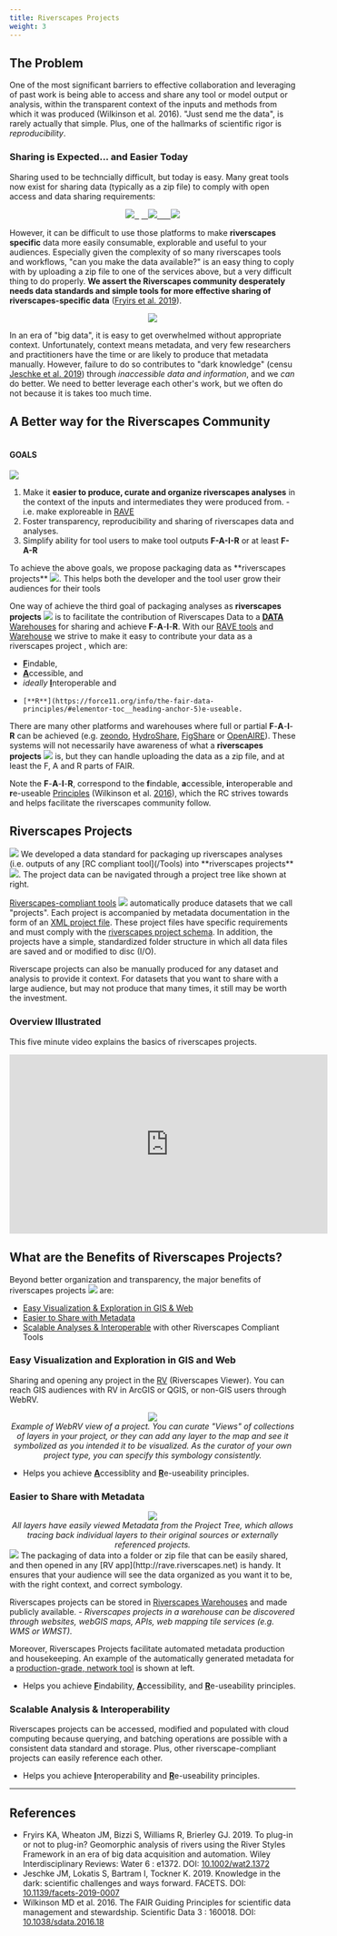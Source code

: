 ```yaml
---
title: Riverscapes Projects
weight: 3
---
```

## The Problem
One of the most significant barriers to effective collaboration and leveraging of past work is being able to access and share any tool or model output or analysis, within the transparent context of the inputs and methods from which it was produced (Wilkinson et al. 2016).  "Just send me the data", is rarely actually that simple. Plus, one of the hallmarks of scientific rigor is *reproducibility*. 

### <i class="fa fa-share-alt" aria-hidden="true"></i> Sharing is Expected... and Easier Today
Sharing used to be techncially difficult, but today is easy. Many great tools now exist for sharing data (typically as a zip <i class="fa fa-file-archive-o" aria-hidden="true"></i> file) to comply with open access and data sharing requirements:
<div align="center">
<a href="https://zenodo.org/" ><img src="/images/logos/zenodo.png"> &nbsp;</a>  
<a href="https://figshare.com/">   &nbsp; &nbsp;<img src="/images/logos/figshare-logo_150.png">  </a>
<a href="https://www.hydroshare.org/" width="200">   &nbsp; &nbsp; &nbsp;<img src="/images/logos/hydroshare.png"></a>
</div>

However, it can be difficult to use those platforms to make **riverscapes specific** data more easily consumable, explorable and useful to your audiences. Especially given the complexity of so many riverscapes tools and workflows, "can you make the data available?" is an easy thing to coply with by uploading a zip file to one of the services above, but a very difficult thing to do properly. **We assert the Riverscapes community desperately needs data standards and simple tools for more effective sharing of riverscapes-specific data** ([Fryirs et al. 2019](http://dx.doi.org/10.1002/wat2.1372)). 

<div align="center">
	<img src="/images/data/CanIGetData.png">
</div>

In an era of "big data", it is easy to get overwhelmed without appropriate context. Unfortunately, context means metadata, and very few researchers and practitioners have the time or are likely to produce that metadata manually. However, failure to do so contributes to "dark knowledge" (censu [Jeschke et al. 2019](https://dx.doi.org/10.1139/facets-2019-0007)) through *inaccessible data and information*, and we *can* do better. We need to better leverage each other's work, but we often do not because it is takes too much time.

## A Better way for the Riverscapes Community

<div class="row small-up-2 medium-up-2">
  <div class="column">
    <div class="card">
      <div class="card-section">
        <h4>GOALS</h4>
        <img class="float-right" src="/images/data/RiverscapesProject_48.png">
        <ol>
        <li>Make it <b>easier to produce, curate and organize riverscapes analyses</b> in the context of the inputs and intermediates they were produced from. - i.e. make exploreable in <a href="https://rave.riverscapes.xyz">RAVE</a> </li> 
        <li> <i class="fa fa-share-alt" aria-hidden="true"></i> Foster transparency, reproducibility and sharing of riverscapes data and analyses. </li>
         <li>Simplify ability for tool users to make tool outputs <b>F-A-I-R</b> or at least <b>F-A-R</b> </li>
        </ol>
      </div>
    </div>
  </div>

</div>
To achieve the above goals, we propose packaging data as  **riverscapes projects** <img  src="/images/data/RiverscapesProject_24.png">. This helps both the developer and the tool user grow their audiences for their tools

One way of achieve the third goal of packaging analyses as  **riverscapes projects** <img  src="/images/data/RiverscapesProject_24.png"> is to facilitate the contribution of Riverscapes Data  to a [**DATA** Warehouses](/Data_Warehouses) for sharing <i class="fa fa-share-alt" aria-hidden="true"></i> and achieve **F**-**A**-**I**-**R**.  With our [RAVE tools](https://rave.riverscapes.xyz) and [Warehouse](](/Data_Warehouses) ) we strive to make it easy to contribute your data as a riverscapes project , which are:
- [**F**](https://force11.org/info/the-fair-data-principles/#elementor-toc__heading-anchor-2)indable,  
-   [**A**](https://force11.org/info/the-fair-data-principles/#elementor-toc__heading-anchor-3)ccessible, and
-    *ideally* [**I**](https://force11.org/info/the-fair-data-principles/#elementor-toc__heading-anchor-4)nteroperable and
-     [**R**](https://force11.org/info/the-fair-data-principles/#elementor-toc__heading-anchor-5)e-useable. 

There are many other platforms and warehouses where full or partial **F**-**A**-**I**-**R** can be achieved (e.g. [zeondo](https://zenodo.org/), [HydroShare](https://www.hydroshare.org/), [FigShare](https://figshare.com/) or [OpenAIRE](https://openaire.com/)). These systems will not necessarily have awareness of what a **riverscapes projects** <img  src="/images/data/RiverscapesProject_24.png"> is, but they can handle uploading the data as a zip file, and at least the F, A and R parts of FAIR. 

Note the **F**-**A**-**I**-**R**, correspond to the **f**indable, **a**ccessible, **i**nteroperable and **r**e-useable [Principles](https://force11.org/info/the-fair-data-principles/) (Wilkinson et al. [2016](https://www.nature.com/articles/sdata201618)), which the RC strives towards and helps facilitate the riverscapes community follow. 




## Riverscapes Projects 
<img class="float-right" src="/images/data/ProjectTree_VBET.png">
We developed a data standard for packaging up riverscapes analyses (i.e. outputs of any [RC compliant tool](/Tools) into **riverscapes projects** <img  src="/images/data/RiverscapesProject_24.png">.  The project data can be navigated through a project tree like shown at right.

[Riverscapes-compliant tools](/Tools) <img  src="/images/rc/RiverscapesCompliant_24.png"> automatically produce datasets that we call "projects". Each project is accompanied by metadata documentation in the form of an [XML project file](/Tools/Technical_Reference/Documentation_Standards/Riverscapes_Projects/Project/projectxml.html). These project files have specific requirements and must comply with the [riverscapes project schema](/Tools/Technical_Reference/Documentation_Standards/Riverscapes_Projects/Program/). In addition, the projects have a simple, standardized folder structure in which all data files are saved and or modified to disc (I/O). 

Riverscape projects can also be manually produced for any dataset and analysis to provide it context. For datasets that you want to share with a large audience, but may not produce that many times, it still may be worth the investment.



### Overview Illustrated

This five minute video explains the basics of riverscapes projects.

<div class="responsive-embed">
<iframe width="560" height="315" src="https://www.youtube.com/embed/YvWwaFFzulo" frameborder="0" allow="accelerometer; autoplay; encrypted-media; gyroscope; picture-in-picture" allowfullscreen></iframe>
</div>



## What are the Benefits of Riverscapes Projects?
Beyond better organization and transparency, the major benefits of riverscapes projects <img  src="/images/data/RiverscapesProject_24.png"> are:
- [Easy Visualization & Exploration in GIS & Web](#easy-visualization-and-exploration-in-gis-and-web)
- [Easier to Share with Metadata](#easier-to-share-with-metadata)
- [Scalable Analyses & Interoperable](#scalable-analysis--interoperability) with other Riverscapes Compliant Tools  


### Easy Visualization and Exploration in GIS and Web 
Sharing and opening any project in the [RV](http://rave.riverscapes.net/) (Riverscapes Viewer). You can reach GIS audiences with RV in ArcGIS or QGIS, or non-GIS users through WebRV.
<div align="center">
<img  src="/images/data/RS_VBET_Project_WebRAVE.png">
<br><i>Example of WebRV view of a project. You can curate "Views" of collections of layers in your project, or they can add any layer to the map and see it symbolized as you intended it to be visualized. As the curator of your own project type, you can specify this symbology consistently.</i>
</div>

- Helps you achieve  [**A**](https://force11.org/info/the-fair-data-principles/#elementor-toc__heading-anchor-3)ccessiblity and [**R**](https://force11.org/info/the-fair-data-principles/#elementor-toc__heading-anchor-5)e-useability principles.


### Easier to Share with Metadata
<div align="center">
<img align="center" src="/images/data/RV_LayerMetaData.png">
<br><i>All layers have easily viewed Metadata from the Project Tree, which allows tracing back individual layers to their original sources or externally referenced projects.</i>
</div>
<img class="float-right" src="/images/data/Project_VBET_ProjectInfo.png"> The packaging of data into a folder or zip file that can be easily shared, and then opened in any [RV app](http://rave.riverscapes.net) is handy. It ensures that your audience will see the data organized as you want it to be, with the right context, and correct symbology.

Riverscapes projects can be stored in [Riverscapes Warehouses](/Data_Warehouses) and made publicly available. - *Riverscapes projects in a warehouse can be discovered through websites,  webGIS maps, APIs, web mapping tile services (e.g. WMS or WMST).*

Moreover, Riverscapes Projects facilitate automated metadata production and housekeeping. An example of the automatically generated metadata for a [production-grade, network tool](http://tools.riverscapes.net) is shown at left.

- Helps you achieve [**F**](https://force11.org/info/the-fair-data-principles/#elementor-toc__heading-anchor-2)indability,   [**A**](https://force11.org/info/the-fair-data-principles/#elementor-toc__heading-anchor-3)ccessibility, and [**R**](https://force11.org/info/the-fair-data-principles/#elementor-toc__heading-anchor-5)e-useability principles. 

### Scalable Analysis & Interoperability
Riverscapes projects can be accessed, modified and populated with cloud computing because querying, and batching operations are possible with a consistent data standard and storage. Plus, other riverscape-compliant projects can easily reference each other. 

- Helps you achieve [**I**](https://force11.org/info/the-fair-data-principles/#elementor-toc__heading-anchor-4)nteroperability and  [**R**](https://force11.org/info/the-fair-data-principles/#elementor-toc__heading-anchor-5)e-useability principles. 

-----------

## References
- Fryirs KA, Wheaton JM, Bizzi S, Williams R, Brierley GJ. 2019. To plug-in or not to plug-in? Geomorphic analysis of rivers using the River Styles Framework in an era of big data acquisition and automation. Wiley Interdisciplinary Reviews: Water 6 : e1372. DOI: [10.1002/wat2.1372](http://dx.doi.org/10.1002/wat2.1372)
- Jeschke JM, Lokatis S, Bartram I, Tockner K. 2019. Knowledge in the dark: scientific challenges and ways forward. FACETS.  DOI: [10.1139/facets-2019-0007](https://dx.doi.org/10.1139/facets-2019-0007)
- Wilkinson MD et al. 2016. The FAIR Guiding Principles for scientific data management and stewardship. Scientific Data 3 : 160018. DOI: [10.1038/sdata.2016.18](http://dx.doi.org/10.1038/sdata.2016.18)
